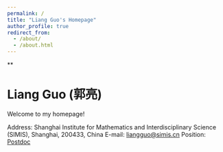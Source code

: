 ```yaml
---
permalink: /
title: "Liang Guo's Homepage"
author_profile: true
redirect_from: 
  - /about/
  - /about.html
---
```


**

# **Liang Guo (郭亮)**

Welcome to my homepage!

Address: Shanghai Institute for Mathematics and Interdisciplinary Science (SIMIS), Shanghai, 200433, China
E-mail: liangguo@simis.cn 
Position: [Postdoc](https://www.simis.cn/liang-guo/)

